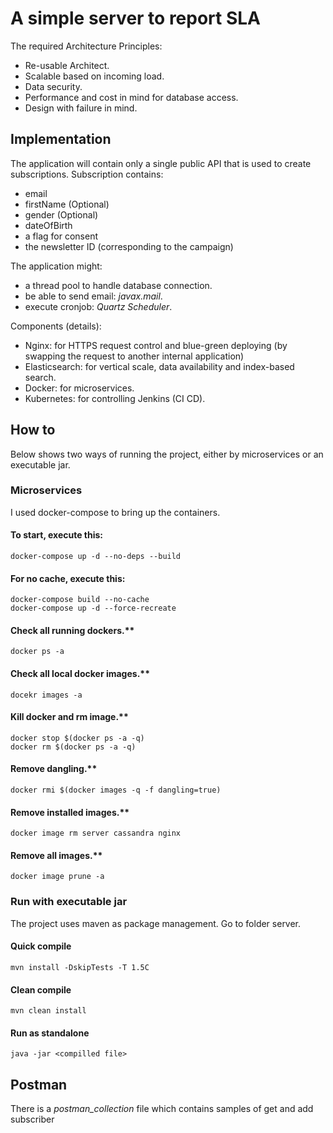 # A simple server to report SLA

The required Architecture Principles:
- Re-usable Architect.
- Scalable based on incoming load.
- Data security.
- Performance and cost in mind for database access.
- Design with failure in mind.

## Implementation

The application will contain only a single public API that is used to create subscriptions.
Subscription contains: 
- email
- firstName (Optional)
- gender (Optional)
- dateOfBirth
- a flag for consent
- the newsletter ID (corresponding to the campaign)

The application might:
- a thread pool to handle database connection.
- be able to send email: _javax.mail_.
- execute cronjob: _Quartz Scheduler_.

Components (details):
- Nginx: for HTTPS request control and blue-green deploying (by swapping the request to another internal application)
- Elasticsearch: for vertical scale, data availability and index-based search.
- Docker: for microservices.
- Kubernetes: for controlling Jenkins (CI CD).

## How to

Below shows two ways of running the project, either by microservices or an executable jar.

### Microservices

I used docker-compose to bring up the containers.

#### To start, execute this:
```shell
docker-compose up -d --no-deps --build
```

#### For no cache, execute this:
```shell
docker-compose build --no-cache
docker-compose up -d --force-recreate
```

#### Check all running dockers.**
```shell
docker ps -a
```

#### Check all local docker images.**
```shell
docekr images -a
```

#### Kill docker and rm image.**
```shell
docker stop $(docker ps -a -q)
docker rm $(docker ps -a -q)
```

#### Remove dangling.**
```shell
docker rmi $(docker images -q -f dangling=true)
```

#### Remove installed images.**
```shell
docker image rm server cassandra nginx
```

#### Remove all images.**
```shell
docker image prune -a
```

### Run with executable jar

The project uses maven as package management.
Go to folder server.

#### Quick compile

```shell
mvn install -DskipTests -T 1.5C
```

#### Clean compile

```shell
mvn clean install
```

#### Run as standalone

```shell
java -jar <compilled file>
```

## Postman
There is a _postman_collection_ file which contains samples of get and add subscriber
